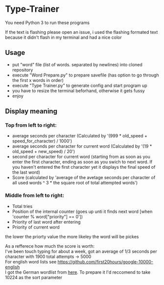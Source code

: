 # Type-Trainer

You need Python 3 to run these programs

If the text is flashing please open an issue, i used the flashing formated text because it didn't flash in my terminal and had a nice color

## Usage

 - put "word" file (list of words. separated by newlines) into cloned repository
 - execute "Word Prepare.py" to prepare savefile (has option to go through the first x words in order)
 - execute "Type Trainer.py" to generate config and start program up
 - you have to resize the terminal beforhand, otherwise it gets fussy
 - enjoy

## Display meaning

### Top from left to right:

 - average seconds per character (Calculated by '(999 * old_speed + speed_for_character) / 1000')
 - average seconds per character for current word (Calculated by '(19 * old_speed + new_speed) / 20')
 - second per character for current word (starting from as soon as you enter the first character, ending as soon as you swich to next word. If you haven't entered the first character yet it displays the final speed of the last word)
 - Score (calculated by 'average of the avetage seconds per character of all used words ^ 3 * the square root of total attempted words')

### Middle from left to right:

 - Total tries
 - Position of the internal counter (goes up unti it finds next word [when 'counter % word["priority"] == 0'])
 - Priority of last word after entering
 - Priority of current word

the lower the priorty value the more likeley the word will be pickes

As a refferece how much the score is worth:<br />
I've been touch typing for about a week, got an average of 1/3 seconds per character with 1900 total attempts -> 5000<br />
For english word lists see https://github.com/first20hours/google-10000-english<br />
I got the German wordlist from [here](http://www1.udel.edu/LLL/language/deutsch/top10000.pdf). To prepare it I'd reccomend to take 10224 as the sort parameter

